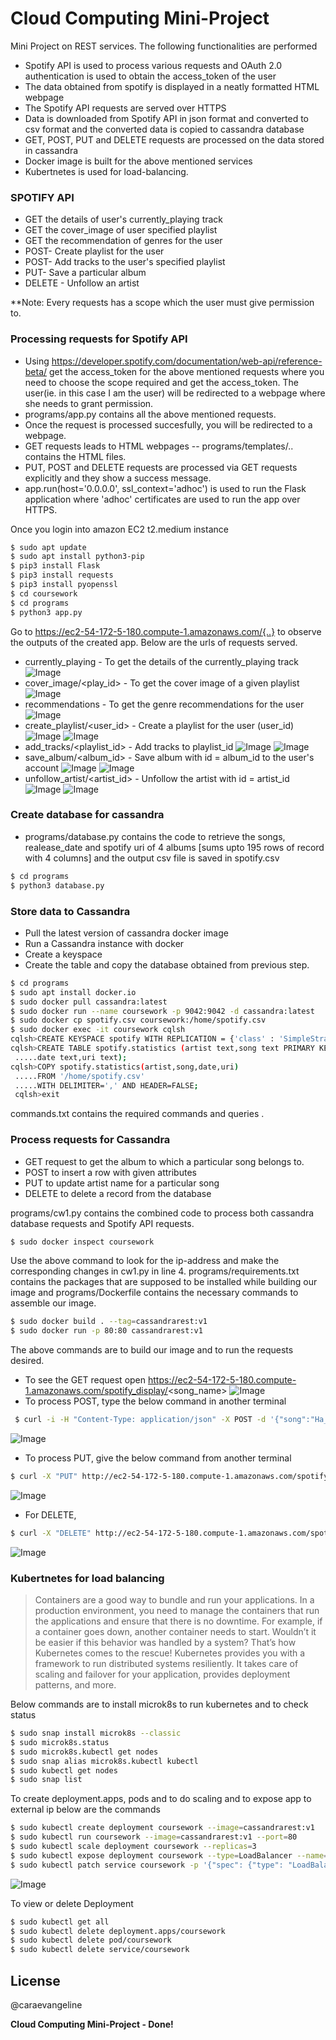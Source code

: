 # Cloud Computing Mini-Project


Mini Project on REST services. The following functionalities are performed 

  - Spotify API is used to process various requests and OAuth 2.0 authentication is used to obtain the access_token of the user
  - The data obtained from spotify is displayed in a neatly formatted HTML webpage 
  - The Spotify API requests are served over HTTPS
  - Data is downloaded from Spotify API in json format and converted to csv format and the converted data is copied to cassandra database
  - GET, POST, PUT and DELETE requests are processed on the data stored in cassandra
  - Docker image is built for the above mentioned services
  - Kubertnetes is used for load-balancing.

### SPOTIFY API

  - GET the details of user's currently_playing track
  - GET the cover_image of user specified playlist
  - GET the recommendation of genres for the user
  - POST- Create playlist for the user
  - POST- Add tracks to the user's specified playlist
  - PUT- Save a particular album
  - DELETE - Unfollow an artist
  
 **Note: Every requests has a scope which the user must give permission to.

### Processing requests for Spotify API 
  - Using https://developer.spotify.com/documentation/web-api/reference-beta/ get the access_token for the above mentioned requests where you need to choose the scope required and get the access_token. The user(ie. in this case I am the user) will be redirected to a webpage where she needs to grant permission.
  - programs/app.py contains all the above mentioned requests.
  - Once the request is processed succesfully, you will be redirected to a webpage.
  - GET requests leads to HTML webpages -- programs/templates/.. contains the HTML files.
  - PUT, POST and DELETE requests are processed via GET requests explicitly and they show a success message.
  - app.run(host='0.0.0.0', ssl_context='adhoc') is used to run the Flask application where 'adhoc' certificates are used to run the app over HTTPS.


  Once you login into amazon EC2 t2.medium instance
  ```sh
  $ sudo apt update
  $ sudo apt install python3-pip
  $ pip3 install Flask
  $ pip3 install requests
  $ pip3 install pyopenssl
  $ cd coursework
  $ cd programs
  $ python3 app.py
  ```
 
 
  Go to https://ec2-54-172-5-180.compute-1.amazonaws.com/{..} to observe the outputs of the created app. Below are the urls of requests served.
 - currently_playing - To get the details of the currently_playing track
 ![Image](https://raw.githubusercontent.com/caraevangeline/coursework/master/images/Fig1.jpg)
 - cover_image/<play_id> - To get the cover image of a given playlist
 ![Image](https://raw.githubusercontent.com/caraevangeline/coursework/master/images/Fig2.png)
 - recommendations - To get the genre recommendations for the user
 ![Image](https://raw.githubusercontent.com/caraevangeline/coursework/master/images/Fig3.jpg)
 - create_playlist/<user_id> - Create a playlist for the user (user_id)
 ![Image](https://raw.githubusercontent.com/caraevangeline/coursework/master/images/Fig4.png)
![Image](https://raw.githubusercontent.com/caraevangeline/coursework/master/images/Fig13.jpg)
 - add_tracks/<playlist_id> - Add tracks to playlist_id
 ![Image](https://raw.githubusercontent.com/caraevangeline/coursework/master/images/Fig5.png)
![Image](https://raw.githubusercontent.com/caraevangeline/coursework/master/images/Fig14.jpg)
 - save_album/<album_id> - Save album with id = album_id to the user's account
 ![Image](https://raw.githubusercontent.com/caraevangeline/coursework/master/images/Fig6.png)
![Image](https://raw.githubusercontent.com/caraevangeline/coursework/master/images/Fig15.jpg)
 - unfollow_artist/<artist_id> - Unfollow the artist with id = artist_id
 ![Image](https://raw.githubusercontent.com/caraevangeline/coursework/master/images/Fig7.png)
![Image](https://raw.githubusercontent.com/caraevangeline/coursework/master/images/Fig16.jpg)
  
### Create database for cassandra
 
- programs/database.py contains the code to retrieve the songs, realease_date and spotify uri of 4 albums [sums upto 195 rows of record with 4 columns] and the output csv file is saved in spotify.csv
```sh
$ cd programs
$ python3 database.py
```
### Store data to Cassandra
- Pull the latest version of cassandra docker image
- Run a Cassandra instance with docker
- Create a keyspace
- Create the table and copy the database obtained from previous step.
```sh
$ cd programs
$ sudo apt install docker.io
$ sudo docker pull cassandra:latest
$ sudo docker run --name coursework -p 9042:9042 -d cassandra:latest
$ sudo docker cp spotify.csv coursework:/home/spotify.csv
$ sudo docker exec -it coursework cqlsh
cqlsh>CREATE KEYSPACE spotify WITH REPLICATION = {'class' : 'SimpleStrategy', 'replication_factor' : 1};
cqlsh>CREATE TABLE spotify.statistics (artist text,song text PRIMARY KEY, 
 .....date text,uri text);
cqlsh>COPY spotify.statistics(artist,song,date,uri)
 .....FROM '/home/spotify.csv'
 .....WITH DELIMITER=',' AND HEADER=FALSE;
 cqlsh>exit
```
commands.txt contains the required commands and queries .

### Process requests for Cassandra
- GET request to get the album to which a particular song belongs to.
- POST to insert a row with given attributes
- PUT to update artist name for a particular song
- DELETE to delete a record from the database

programs/cw1.py contains the combined code to process both cassandra database requests and Spotify API requests.
  ```sh
 $ sudo docker inspect coursework
  ```
  Use the above command to look for the ip-address and make the corresponding changes in cw1.py in line 4.
  programs/requirements.txt contains the packages that are supposed to be installed while building our image and programs/Dockerfile contains the necessary commands to assemble our image.
   ```sh
   $ sudo docker build . --tag=cassandrarest:v1
   $ sudo docker run -p 80:80 cassandrarest:v1
   ```
 
  The above commands are to build our image and to run the requests desired. 
  - To see the GET request open https://ec2-54-172-5-180.compute-1.amazonaws.com/spotify_display/<song_name>
![Image](https://raw.githubusercontent.com/caraevangeline/coursework/master/images/Fig8.png) 
  - To process POST, type the below command in another terminal
  ```sh
   $ curl -i -H "Content-Type: application/json" -X POST -d '{"song":"Ha_cara1","artist":"cara","date":"10-10-2020","uri":"spotify:album:cara"}' http://ec2-54-172-5-180.compute-1.amazonaws.com/spotify_create
   ```
   ![Image](https://raw.githubusercontent.com/caraevangeline/coursework/master/images/Fig9.jpg)
  - To process PUT, give the below command from another terminal
   ```sh
   $ curl -X "PUT" http://ec2-54-172-5-180.compute-1.amazonaws.com/spotify_update/Ha_cara
   ```
   ![Image](https://raw.githubusercontent.com/caraevangeline/coursework/master/images/Fig11.jpg)
   - For DELETE,
   ```sh
   $ curl -X "DELETE" http://ec2-54-172-5-180.compute-1.amazonaws.com/spotify_delete/Ha_cara
   ```
   ![Image](https://raw.githubusercontent.com/caraevangeline/coursework/master/images/Fig10.jpg)
 ### Kubertnetes for load balancing


> Containers are a good way to bundle and run your applications. In a production environment, you need to manage the containers that run the applications and ensure that there is no downtime. For example, if a container goes down, another container needs to start. Wouldn’t it be easier if this behavior was handled by a system?
That’s how Kubernetes comes to the rescue! Kubernetes provides you with a framework to run distributed systems resiliently. It takes care of scaling and failover for your application, provides deployment patterns, and more. 

Below commands are to install microk8s to run kubernetes and to check status
```sh
$ sudo snap install microk8s --classic
$ sudo microk8s.status
$ sudo microk8s.kubectl get nodes
$ sudo snap alias microk8s.kubectl kubectl
$ sudo kubectl get nodes
$ sudo snap list
```
To create deployment.apps, pods and to do scaling and to expose app to external ip below are the commands 
```sh
$ sudo kubectl create deployment coursework --image=cassandrarest:v1
$ sudo kubectl run coursework --image=cassandrarest:v1 --port=80
$ sudo kubectl scale deployment coursework --replicas=3
$ sudo kubectl expose deployment coursework --type=LoadBalancer --name=coursework --port=80
$ sudo kubectl patch service coursework -p '{"spec": {"type": "LoadBalancer", "externalIPs":["54.172.5.180"]}}'
```
![Image](https://raw.githubusercontent.com/caraevangeline/coursework/master/images/Fig12.png)

To view or delete Deployment
```sh
$ sudo kubectl get all
$ sudo kubectl delete deployment.apps/coursework
$ sudo kubectl delete pod/coursework
$ sudo kubectl delete service/coursework
```







 









License
----

@caraevangeline


**Cloud Computing Mini-Project - Done!**

[//]: # (These are reference links used in the body of this note and get stripped out when the markdown processor does its job. There is no need to format nicely because it shouldn't be seen. Thanks SO - http://stackoverflow.com/questions/4823468/store-comments-in-markdown-syntax)


   [dill]: <https://github.com/joemccann/dillinger>
   [git-repo-url]: <https://github.com/joemccann/dillinger.git>
   [john gruber]: <http://daringfireball.net>
   [df1]: <http://daringfireball.net/projects/markdown/>
   [markdown-it]: <https://github.com/markdown-it/markdown-it>
   [Ace Editor]: <http://ace.ajax.org>
   [node.js]: <http://nodejs.org>
   [Twitter Bootstrap]: <http://twitter.github.com/bootstrap/>
   [jQuery]: <http://jquery.com>
   [@tjholowaychuk]: <http://twitter.com/tjholowaychuk>
   [express]: <http://expressjs.com>
   [AngularJS]: <http://angularjs.org>
   [Gulp]: <http://gulpjs.com>

   [PlDb]: <https://github.com/joemccann/dillinger/tree/master/plugins/dropbox/README.md>
   [PlGh]: <https://github.com/joemccann/dillinger/tree/master/plugins/github/README.md>
   [PlGd]: <https://github.com/joemccann/dillinger/tree/master/plugins/googledrive/README.md>
   [PlOd]: <https://github.com/joemccann/dillinger/tree/master/plugins/onedrive/README.md>
   [PlMe]: <https://github.com/joemccann/dillinger/tree/master/plugins/medium/README.md>
   [PlGa]: <https://github.com/RahulHP/dillinger/blob/master/plugins/googleanalytics/README.md>
